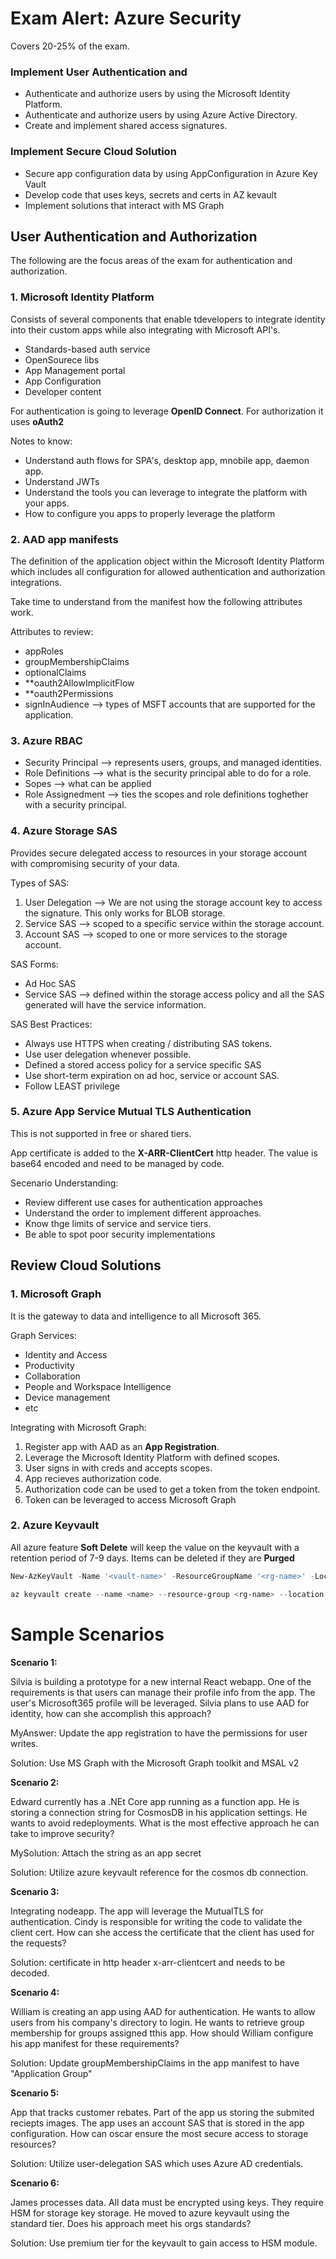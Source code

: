 # Exam Alert: Azure Security

Covers 20-25% of the exam.

### Implement User Authentication and 
- Authenticate and authorize users by using the Microsoft Identity Platform.
- Authenticate and authorize users by using Azure Active Directory.
- Create and implement shared access signatures.

### Implement Secure Cloud Solution
- Secure app configuration data by using AppConfiguration in Azure Key Vault
- Develop code that uses keys, secrets and certs in AZ kevault
- Implement solutions that interact with MS Graph

## User Authentication and Authorization

The following are the focus areas of the exam for authentication and authorization.

### 1. Microsoft Identity Platform

Consists of several components that enable tdevelopers to integrate identity into their custom apps while also integrating with Microsoft API's.

- Standards-based auth service
- OpenSourece libs
- App Management portal
- App Configuration
- Developer content

For authentication is going to leverage **OpenID Connect**. For authorization it uses **oAuth2**

Notes to know:

- Understand auth flows for SPA's, desktop app, mnobile app, daemon app.
- Understand JWTs
- Understand the tools you can leverage to integrate the platform with your apps.
- How to configure you apps to properly leverage the platform

### 2. AAD app manifests

The definition of the application object within the Microsoft Identity Platform which includes all configuration for allowed authentication and authorization integrations.

Take time to understand from the manifest how the following attributes work.

Attributes to review:
- appRoles
- groupMembershipClaims
- optionalClaims
- **oauth2AllowImplicitFlow
- **oauth2Permissions
- signInAudience --> types of MSFT accounts that are supported for the application.

### 3. Azure RBAC

- Security Principal --> represents users, groups, and managed identities.
- Role Definitions --> what is the security principal able to do for a role.
- Sopes --> what can be applied
- Role Assignedment --> ties the scopes and role definitions toghether with a security principal.




### 4. Azure Storage SAS

Provides secure delegated access to resources in your storage account with compromising security of your data.

Types of SAS:
1. User Delegation --> We are not using the storage account key to access the signature. This only works for BLOB storage.
2. Service SAS --> scoped to a specific service within the storage account.
3. Account SAS --> scoped to one or more services to the storage account.

SAS Forms:
- Ad Hoc SAS
- Service SAS --> defined within the storage access policy and all the SAS generated will have the service information.

SAS Best Practices:
- Always use HTTPS when creating / distributing SAS tokens.
- Use user delegation whenever possible.
- Defined a stored access policy for a service specific SAS
- Use short-term expiration on ad hoc, service or account SAS.
- Follow LEAST privilege


### 5. Azure App Service Mutual TLS Authentication

This is not supported in free or shared tiers.

App certificate is added to the **X-ARR-ClientCert** http header. The value is base64 encoded and need to be managed by code.

Secenario Understanding:
- Review different use cases for authentication approaches
- Understand the order to implement different approaches.
- Know thge limits of service and service tiers.
- Be able to spot poor security implementations



## Review Cloud Solutions

### 1. Microsoft Graph

It is the gateway to data and intelligence to all Microsoft 365.

Graph Services:
- Identity and Access
- Productivity
- Collaboration
- People and Workspace Intelligence
- Device management
- etc

Integrating with Microsoft Graph:

1. Register app with AAD as an **App Registration**.
2. Leverage the Microsoft Identity Platform with defined scopes.
3. User signs in with creds and accepts scopes.
4. App recieves authorization code.
5. Authorization code can be used to get a token from the token endpoint.
6. Token can be leveraged to access Microsoft Graph

### 2. Azure Keyvault

All azure feature **Soft Delete** will keep the value on the keyvault with a retention period of 7-9 days. Items can be deleted if they are **Purged**

``` ps1
New-AzKeyVault -Name '<vault-name>' -ResourceGroupName '<rg-name>' -Location '<location>'
```

``` ps1
az keyvault create --name <name> --resource-group <rg-name> --location <location> 
```

# Sample Scenarios

**Scenario 1:**

Silvia is building a prototype for a new internal React webapp. One of the requirements is that users can manage their profile info from the app. The user's Microsoft365 profile will be leveraged. Silvia plans to use AAD for identity, how can she accomplish this approach?

MyAnswer: Update the app registration to have the permissions for user writes.

Solution: Use MS Graph with the Microsoft Graph toolkit and MSAL v2


**Scenario 2:**

Edward currently has a .NEt Core app running as a function app. He is storing a connection string for CosmosDB in his application settings. He wants to avoid redeployments. What is the most effective approach he can take to improve security?

MySolution: Attach the string as an app secret

Solution:  Utilize azure keyvault reference for the cosmos db connection.

**Scenario 3:**

Integrating nodeapp. The app will leverage the MutualTLS for authentication. Cindy is responsible for writing the code to validate the client cert. How can she access the certificate that the client has used for the requests?

Solution: certificate in http header x-arr-clientcert and needs to be decoded.

**Scenario 4:**

William is creating an app using AAD for authentication. He wants to allow users from his company's directory to login. He wants to retrieve group membership for groups assigned tthis app. How should William configure his app manifest for these requirements?

Solution: Update groupMembershipClaims in the app manifest to have "Application Group"


**Scenario 5:**

App that tracks customer rebates. Part of the app us storing the submited reciepts images. The app uses an account SAS that is stored in the app configuration. How can oscar ensure the most secure access to storage resources?

Solution: Utilize user-delegation SAS which uses Azure AD credentials.

**Scenario 6:**

James processes data. All data must be encrypted using keys. They require HSM for storage key storage. He moved to azure keyvault using the standard tier. Does his approach meet his orgs standards?

Solution: Use premium tier for the keyvault to gain access to HSM module.